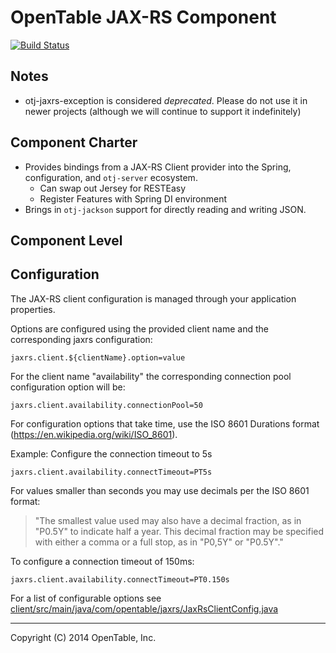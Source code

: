 OpenTable JAX-RS Component
==========================

[![Build Status](https://travis-ci.org/opentable/otj-jaxrs.svg)](https://travis-ci.org/opentable/otj-jaxrs)

Notes
-----
* otj-jaxrs-exception is considered *deprecated*. Please do not use it in newer projects (although we will continue to support it indefinitely)

Component Charter
-----------------

* Provides bindings from a JAX-RS Client provider into the Spring, configuration, and `otj-server` ecosystem.
  - Can swap out Jersey for RESTEasy
  - Register Features with Spring DI environment
* Brings in `otj-jackson` support for directly reading and writing JSON.

Component Level
---------------

Configuration
--------------
The JAX-RS client configuration is managed through your application properties. 


Options are configured using the provided client name and the corresponding jaxrs configuration:  

    jaxrs.client.${clientName}.option=value


For the client name "availability" the corresponding connection pool configuration option will be:  

    jaxrs.client.availability.connectionPool=50


For configuration options that take time, use the ISO 8601 Durations format (https://en.wikipedia.org/wiki/ISO_8601).  

Example: Configure the connection timeout to 5s  

    jaxrs.client.availability.connectTimeout=PT5s


For values smaller than seconds you may use decimals per the ISO 8601 format:  
>"The smallest value used may also have a decimal fraction, as in "P0.5Y" to indicate half a year. This decimal fraction may be specified with either a comma or a full stop, as in "P0,5Y" or "P0.5Y"."


To configure a connection timeout of 150ms:  

    jaxrs.client.availability.connectTimeout=PT0.150s


For a list of configurable options see [client/src/main/java/com/opentable/jaxrs/JaxRsClientConfig.java](client/src/main/java/com/opentable/jaxrs/JaxRsClientConfig.java)

----
Copyright (C) 2014 OpenTable, Inc.
